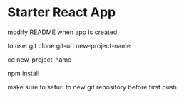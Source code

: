 # Starter React App

modify README when app is created.

to use: git clone git-url new-project-name

cd new-project-name

npm install

make sure to seturl to new git repository before first push
